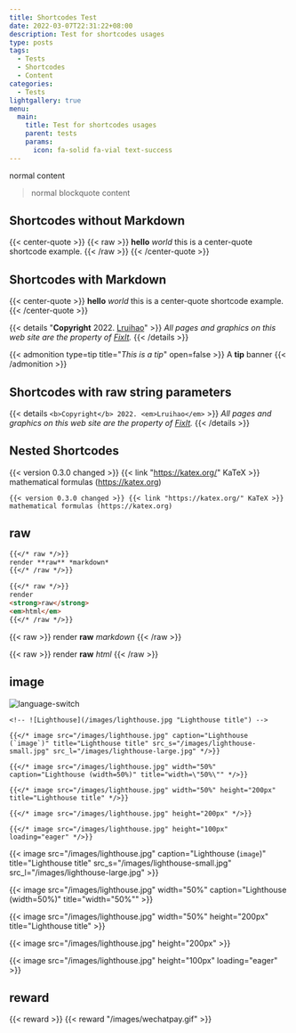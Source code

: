 ```yaml
---
title: Shortcodes Test
date: 2022-03-07T22:31:22+08:00
description: Test for shortcodes usages
type: posts
tags:
  - Tests
  - Shortcodes
  - Content
categories:
  - Tests
lightgallery: true
menu:
  main:
    title: Test for shortcodes usages
    parent: tests
    params:
      icon: fa-solid fa-vial text-success
---
```


normal content

> normal blockquote content

## Shortcodes without Markdown

{{< center-quote >}}
{{< raw >}}
**hello** _world_
this is a center-quote shortcode example.
{{< /raw >}}
{{< /center-quote >}}

## Shortcodes with Markdown

{{< center-quote >}}
**hello** _world_
this is a center-quote shortcode example.
{{< /center-quote >}}

{{< details "**Copyright** 2022. [Lruihao](https://lruihao.cn/)" >}}
_All pages and graphics on this web site are the property of [FixIt](/)._
{{< /details >}}

{{< admonition type=tip title="_This is a tip_" open=false >}}
A **tip** banner
{{< /admonition >}}

## Shortcodes with raw string parameters

{{< details `<b>Copyright</b> 2022. <em>Lruihao</em>` >}}
_All pages and graphics on this web site are the property of [FixIt](/)._
{{< /details >}}

## Nested Shortcodes

{{< version 0.3.0 changed >}} {{< link "https://katex.org/" KaTeX >}} mathematical formulas (https://katex.org)

```code
{{< version 0.3.0 changed >}} {{< link "https://katex.org/" KaTeX >}} mathematical formulas (https://katex.org)
```

## raw

```markdown
{{</* raw */>}}
render **raw** *markdown*
{{</* /raw */>}}

{{</* raw */>}}
render
<strong>raw</strong>
<em>html</em>
{{</* /raw */>}}
```

{{< raw >}}
render **raw** _markdown_
{{< /raw >}}

{{< raw >}}
render
<strong>raw</strong>
<em>html</em>
{{< /raw >}}

## image

![language-switch](/documentation/content-management/introduction/language-switch.gif)

```go-html-template
<!-- ![Lighthouse](/images/lighthouse.jpg "Lighthouse title") -->

{{</* image src="/images/lighthouse.jpg" caption="Lighthouse (`image`)" title="Lighthouse title" src_s="/images/lighthouse-small.jpg" src_l="/images/lighthouse-large.jpg" */>}}

{{</* image src="/images/lighthouse.jpg" width="50%" caption="Lighthouse (width=50%)" title="width=\"50%\"" */>}}

{{</* image src="/images/lighthouse.jpg" width="50%" height="200px" title="Lighthouse title" */>}}

{{</* image src="/images/lighthouse.jpg" height="200px" */>}}

{{</* image src="/images/lighthouse.jpg" height="100px" loading="eager" */>}}
```

<!-- ![Lighthouse](/images/lighthouse.jpg "Lighthouse title") -->

{{< image src="/images/lighthouse.jpg" caption="Lighthouse (`image`)" title="Lighthouse title" src_s="/images/lighthouse-small.jpg" src_l="/images/lighthouse-large.jpg" >}}

{{< image src="/images/lighthouse.jpg" width="50%" caption="Lighthouse (width=50%)" title="width=\"50%\"" >}}

{{< image src="/images/lighthouse.jpg" width="50%" height="200px" title="Lighthouse title" >}}

{{< image src="/images/lighthouse.jpg" height="200px" >}}

{{< image src="/images/lighthouse.jpg" height="100px" loading="eager" >}}

## reward

{{< reward >}}
{{< reward "/images/wechatpay.gif" >}}
